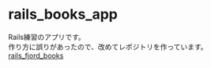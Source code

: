 # rails_books_app

Rails練習のアプリです。  
作り方に誤りがあったので、改めてレポジトリを作っています。  
[rails\_fjord\_books](https://github.com/universato/rails_fjord_books)
